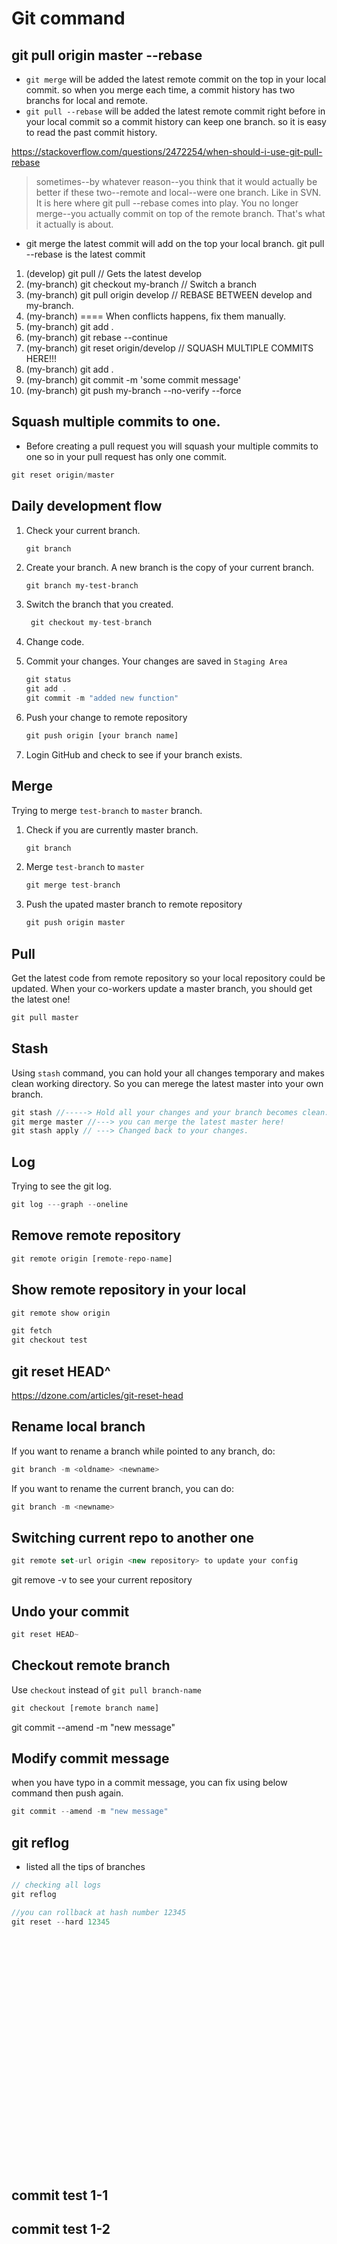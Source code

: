 # Git command

## git pull origin master --rebase

- `git merge` will be added the latest remote commit on the top in your local commit. so when you merge each time, a commit history has two branchs for local and remote.
- `git pull --rebase` will be added the latest remote commit right before in your local commit so a commit history can keep one branch. so it is easy to read the past commit history.

https://stackoverflow.com/questions/2472254/when-should-i-use-git-pull-rebase

> sometimes--by whatever reason--you think that it would actually be better if these two--remote and local--were one branch. Like in SVN. It is here where git pull --rebase comes into play. You no longer merge--you actually commit on top of the remote branch. That's what it actually is about.

- git merge the latest commit will add on the top your local branch. git pull --rebase is the latest commit

1. (develop) git pull // Gets the latest develop
2. (my-branch) git checkout my-branch // Switch a branch
3. (my-branch) git pull origin develop // REBASE BETWEEN develop and my-branch.
4. (my-branch) ==== When conflicts happens, fix them manually.
5. (my-branch) git add .
6. (my-branch) git rebase --continue
7. (my-branch) git reset origin/develop // SQUASH MULTIPLE COMMITS HERE!!!
8. (my-branch) git add .
9. (my-branch) git commit -m 'some commit message'
10. (my-branch) git push my-branch --no-verify --force

## Squash multiple commits to one.

- Before creating a pull request you will squash your multiple commits to one so in your pull request has only one commit.

```js
git reset origin/master
```

## Daily development flow

1. Check your current branch.

   ```js
   git branch
   ```

2. Create your branch. A new branch is the copy of your current branch.

   ```
   git branch my-test-branch
   ```

3. Switch the branch that you created.

   ```js
    git checkout my-test-branch
   ```

4. Change code.

5. Commit your changes. Your changes are saved in `Staging Area`

   ```js
   git status
   git add .
   git commit -m "added new function"
   ```

6. Push your change to remote repository

   ```js
   git push origin [your branch name]
   ```

7. Login GitHub and check to see if your branch exists.

## Merge

Trying to merge `test-branch` to `master` branch.

1. Check if you are currently master branch.
   ```js
   git branch
   ```
2. Merge `test-branch` to `master`
   ```js
   git merge test-branch
   ```
3. Push the upated master branch to remote repository
   ```js
   git push origin master
   ```

## Pull

Get the latest code from remote repository so your local repository could be updated. When your co-workers update a master branch, you should get the latest one!

```js
git pull master
```

## Stash

Using `stash` command, you can hold your all changes temporary and makes clean working directory. So you can merege the latest master into your own branch.

```js
git stash //-----> Hold all your changes and your branch becomes clean.
git merge master //---> you can merge the latest master here!
git stash apply	// ---> Changed back to your changes.
```

## Log

Trying to see the git log.

```js
git log ---graph --oneline
```

## Remove remote repository

```js
git remote origin [remote-repo-name]
```

## Show remote repository in your local

```js
git remote show origin

git fetch
git checkout test
```

## git reset HEAD^

https://dzone.com/articles/git-reset-head

## Rename local branch

If you want to rename a branch while pointed to any branch, do:

```js
git branch -m <oldname> <newname>
```

If you want to rename the current branch, you can do:

```js
git branch -m <newname>
```

## Switching current repo to another one

```js
git remote set-url origin <new repository> to update your config
```

git remove -v to see your current repository

## Undo your commit

```js
git reset HEAD~
```

## Checkout remote branch

Use `checkout` instead of `git pull branch-name`

```js
git checkout [remote branch name]
```

git commit --amend -m "new message"

## Modify commit message

when you have typo in a commit message, you can fix using below command then push again.

```js
git commit --amend -m "new message"
```

## git reflog

- listed all the tips of branches

```js
// checking all logs
git reflog

//you can rollback at hash number 12345
git reset --hard 12345
```

<br /><br /><br /><br /><br /><br /><br /><br /><br /><br /><br />
<br /><br /><br /><br /><br /><br /><br /><br /><br /><br /><br />

## commit test 1-1

## commit test 1-2
